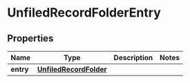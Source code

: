 
# UnfiledRecordFolderEntry

## Properties
Name | Type | Description | Notes
------------ | ------------- | ------------- | -------------
**entry** | [**UnfiledRecordFolder**](UnfiledRecordFolder.md) |  | 



